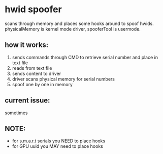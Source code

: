 # hwid spoofer
 scans through memory and places some hooks around to spoof hwids. physicalMemory is kernel mode driver, spooferTool is usermode.
 
 ## how it works:
 
1. sends commands through CMD to retrieve serial number and place in text file
2. reads from text file
3. sends content to driver
4. driver scans physical memory for serial numbers
5. spoof one by one in memory

## current issue:

sometimes


## NOTE:
- for s.m.a.r.t serials you NEED to place hooks
- for GPU uuid you MAY need to place hooks
